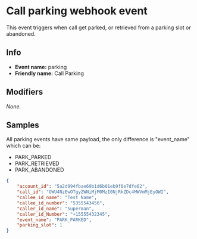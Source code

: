 # Call parking webhook event

This event triggers when call get parked, or retrieved from a parking slot or abandoned.

## Info

* **Event name:** parking
* **Friendly name:** Call Parking

## Modifiers

_None._

## Samples

All parking events have same payload, the only difference is "event_name" which can be:

* PARK_PARKED
* PARK_RETRIEVED
* PARK_ABANDONED

```json
{
    "account_id": "5a2d994fbae69b1d6b01eb9f0e7dfe62",
    "call_id": "OWU4NzEwOTgyZWNiMjM0MzI0NjRkZDc4MWVmMjEyOWI",
    "callee_id_name": "Test Name",
    "callee_id_number": "5355543456",
    "caller_id_name": "Superman",
    "caller_id_Number": "+15555432345",
    "event_name": "PARK_PARKED",
    "parking_slot": 1
}
```
